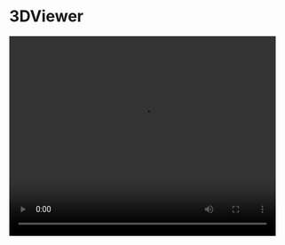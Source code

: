 # 3DViewer
<video width="480" height="360" controls>
  <source src="./views/presentation.mp4" type="video/mp4">
  Not supported video in browser.
</video>
